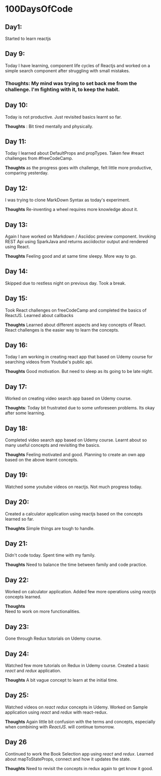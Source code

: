 # 100DaysOfCode

## Day1:

Started to learn reactjs

## Day 9:

Today I have learning, component life cycles of Reactjs and worked on a simple search component after struggling with small mistakes.

### **Thoughts**: My mind was trying to set back me from the challenge. I'm fighting with it, to keep the habit.

## Day 10:

Today is not productive. Just revisited basics learnt so far.

**Thoughts** : Bit tired mentally and physically.

## Day 11:

Today I learned about DefaultProps and propTypes. Taken few #react challenges from #freeCodeCamp.

**Thoughts** as the progress goes with challenge, felt little more productive, comparing yesterday.

## Day 12:

I was trying to clone MarkDown Syntax as today's experiment.

**Thoughts** Re-inventing a wheel requires more knowledge about it.

## Day 13:

Again I have worked on Markdown / Asciidoc preview component. Invoking REST Api using SparkJava and returns asciidoctor output and rendered using React.

**Thoughts** Feeling good and at same time sleepy. More way to go.

## Day 14:

Skipped due to restless night on previous day. Took a break.

## Day 15:

Took React challenges on freeCodeCamp and completed the basics of ReactJS. Learned about callbacks

**Thoughts** Learned about different aspects and key concepts of React. React challenges is the easier way to learn the concepts.

## Day 16:

Today I am working in creating react app that based on Udemy course for searching videos from Youtube's public api.

**Thoughts** Good motivation. But need to sleep as its going to be late night.

## Day 17:

Worked on creating video search app based on Udemy course.

**Thoughts**: Today bit frustrated due to some unforeseen problems. Its okay after some learning.

## Day 18:

Completed video search app based on Udemy course. Learnt about so many useful concepts and revisiting the basics.

**Thoughts** Feeling motivated and good. Planning to create an own app based on the above learnt concepts.

## Day 19:

Watched some youtube videos on reactjs. Not much progress today.

## Day 20:

Created a calculator application using reactjs based on the concepts learned so far.

**Thoughts** Simple things are tough to handle.

## Day 21:

Didn't code today. Spent time with my family.

**Thoughts** Need to balance the time between family and code practice.

## Day 22:

Worked on calculator application. Added few more operations using _reactjs_ concepts learned.

**Thoughts**  
Need to work on more functionalities.

## Day 23:

Gone through Redux tutorials on Udemy course.

## Day 24:

Watched few more tutorials on Redux in Udemy course. Created a basic _react_ and _redux_ application.

**Thoughts**
A bit vague concept to learn at the initial time.

## Day 25:

Watched videos on _react_ _redux_ concepts in Udemy. Worked on Sample application using _react_ and _redux_ with react-redux.

**Thoughts**
Again little bit confusion with the terms and concepts, especially when combining with _ReactJS_. will continue tomorrow.

## Day 26

Continued to work the Book Selection app using _react_ and _redux_. Learned about mapToStateProps, connect and how it updates the state.

**Thoughts** Need to revisit the concepts in redux again to get know it good.

